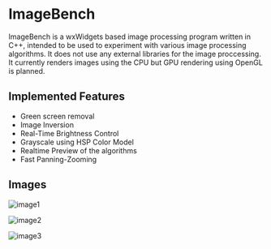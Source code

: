 # ImageBench

ImageBench is a wxWidgets based image processing program written in C++, intended to be used to experiment with various image processing algorithms. It does not use any external libraries for the image proccessing. It currently renders images using the CPU but GPU rendering using OpenGL is planned. 


## Implemented Features

* Green screen removal
* Image Inversion
* Real-Time Brightness Control
* Grayscale using HSP Color Model
* Realtime Preview of the algorithms 
* Fast Panning-Zooming


## Images

![image1](https://i.ibb.co/HGTjCv5/mg1.png)

![image2](https://i.ibb.co/jwQ5zy6/mg2.png)

![image3](https://i.ibb.co/LpHvHc2/mg3.png)

